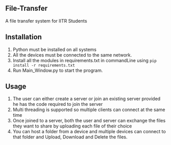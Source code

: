 ## File-Transfer
A file transfer system for IITR Students
## Installation
1. Python must be installed on all systems
2. All the devices must be connected to the same network.
3. Install all the modules in requirements.txt in commandLine using `pip install -r requirements.txt`
4. Run Main_Window.py to start the program.
## Usage
1. The user can either create a server or join an existing server provided he has the code required to join the server
2. Multi threading is supported so multiple clients can connect at the same time
3. Once joined to a server, both the user and server can exchange the files they want to share by uploading each file of their choice
4. You can host a folder from a device and multiple devices can connect to that folder and Upload, Download and Delete the files.
